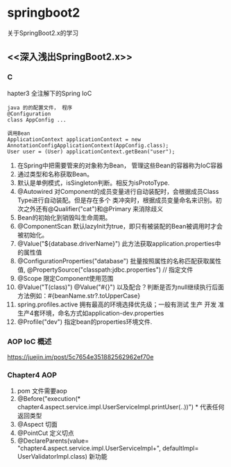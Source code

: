 # springboot2
关于SpringBoot2.x的学习

## <<深入浅出SpringBoot2.x>>

### C
hapter3 全注解下的Spring IoC
```
java 的的配置文件， 程序
@Configuration  
class AppConfig ...

调用Bean
ApplicationContext applicationContext = new AnnotationConfigApplicationContext(AppConfig.class);
User user = (User) applicationContext.getBean("user");

```
1. 在Spring中把需要管来的对象称为Bean， 管理这些Bean的容器称为IoC容器
2. 通过类型和名称获取Bean。
3. 默认是单例模式，isSingleton判断。相反为isProtoType.
4. @Autowired 对Component的成员变量进行自动装配时，会根据成员Class Type进行自动装配。但是存在多个
类冲突时，根据成员变量命名来识别。初次之外还有@Qualifier("cat")和@Primary 来消除歧义
5. Bean的初始化到销毁叫生命周期。
6. @ComponentScan 默认lazyInit为true，即只有被装配的Bean被调用时才会被初始化。
7. @Value("${database.driverName}") 此方法获取application.properties中的属性值
8. @ConfigurationProperties("database") 批量按照属性的名称匹配获取属性值, @PropertySource("classpath:jdbc.properties") // 指定文件
9. @Scope 限定Component使用范围
10. @Value("T(class)") @Value("#{}") 以及配合？判断是否为null继续执行后面方法例如：#{beanName.str?.toUpperCase}
11. spring.profiles.active 拥有最高的环境选择优先级；一般有测试 生产 开发 准生产4套环境，命名方式如application-dev.properties
11. @Profile("dev") 指定bean的properties环境文件.

### AOP IoC 概述
https://juejin.im/post/5c7654e351882562962ef70e

### Chapter4 AOP
1. pom 文件需要aop
2. @Before("execution(* chapter4.aspect.service.impl.UserServiceImpl.printUser(..))") * 代表任何返回类型 
3. @Aspect 切面
4. @PointCut 定义切点
5. @DeclareParents(value= "chapter4.aspect.service.impl.UserServiceImpl+", defaultImpl= UserValidatorImpl.class) 新功能

      
